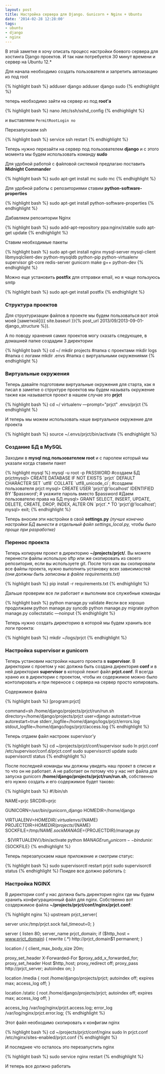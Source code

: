 ```yaml
---
layout: post
title: Настройка сервера для Django. Gunicorn + Nginx + Ubuntu
date: '2014-02-28 12:28:00'
tags:
- ubuntu
- django
- nginx
---
```



В этой заметке я хочу описать процесс настройки боевого сервера для хостинга Django проектов. И так нам потребуется 30 минут времени и сервер на  Ubuntu 12.*

<!--more-->

Для начала необходимо создать пользователя и запретить автоизацию из под root

{% highlight bash %}
adduser django
adduser django sudo
{% endhighlight %}

теперь необходимо зайти на сервер из под <strong>root'а</strong>

{% highlight bash %}
nano /etc/ssh/sshd_config
{% endhighlight %}

и выставляем `PermitRootLogin no`

Перезапускаем ssh

{% highlight bash %}
service ssh restart
{% endhighlight %}

Теперь нужно перезайти на сервер под пользователем <strong>django</strong> и с этого момента мы будем использовать команду <strong>sudo</strong>

Для удобной работой с файловой системой предлагаю поставить <strong>Midnight Commander</strong>

{% highlight bash %}
sudo apt-get install mc
sudo mc
{% endhighlight %}

Для удобной работы с репозиториями ставим <strong>python-software-properties</strong>

{% highlight bash %}
sudo apt-get install python-software-properties
{% endhighlight %}

Дабавляем репозитории Nginx

{% highlight bash %}
sudo add-apt-repository ppa:nginx/stable
sudo apt-get update
{% endhighlight %}

Ставим необходимые пакеты

{% highlight bash %}
sudo apt-get install nginx mysql-server mysql-client libmysqlclient-dev python-mysqldb python-pip python-virtualenv supervisor git-core redis-server gunicorn make g++ python-dev
{% endhighlight %}

Можно еще установить <strong>postfix</strong> для отправки email, но я чаще пользуюсь smtp

{% highlight bash %}
sudo apt-get install postfix
{% endhighlight %}

### Структура проектов

Для структуризации файлов в проекте мы будем пользоваться вот этой моей [заметкой]({{ site.baseurl }}{% post_url 2013/09/2013-09-01-django_structure %}).

А по поводу хранения самих проектов могу сказать следующее, в домашней папке создадим 3 директории

{% highlight bash %}
cd ~/
mkdir projects #папка с проектами
mkdir logs #папка с логами
mkdir .envs #папка с виртуальными окружениями
{% endhighlight %}

### Виртуальные окружения
Теперь давайте подготовим виртуальные окружения для старта, как я писал в заметке о структуре проектов мы будем называть окружение также как называется проект в нашем случае это <strong>prjct</strong>

{% highlight bash %}
cd ~/
virtualenv —prompt="prjct" .envs/prjct
{% endhighlight %}

И теперь мы можем использовать наше виртуальное окружение для проекта

{% highlight bash %}
source ~/.envs/prjct/bin/activate
{% endhighlight %}

### Создание БД в MySQL

Заходим в <strong>mysql под пользователем root</strong> и с паролем который мы указали когда ставили пакет

{% highlight mysql %}
mysql -u root -p PASSWORD
#создаем БД
prjctmysql> CREATE DATABASE IF NOT EXISTS &#96;prjct&#96; DEFAULT CHARACTER SET &#96;utf8&#96; COLLATE &#96;utf8_unicode_ci&#96;;
#создаем пользователя prjct
mysql> CREATE USER 'prjct'@'localhost' IDENTIFIED BY '$password’; # укажите пароль вместо $password
#Даем пользователю права на БД
mysql> GRANT SELECT, INSERT, UPDATE, DELETE, CREATE, DROP, INDEX, ALTER ON &#96;prjct&#96;.* TO 'prjct'@'localhost’;
mysql> exit;
{% endhighlight %}

Теперь вносим эти настройки в свой <strong>settings.py</strong> <em>(лучше конечно настройки БД вынести в отдельный файл settings_local.py, чтобы было проще при разработке)</em>

### Перенос проекта

Теперь копируем проект в директорию <strong>~/projects/prjct/</strong>. Вы можете перенести файлы использую sftp или же скопировать из своего репозитория, если вы используете git. После того как вы скопировали все файлы проекта, нужно выполнить установку всех зависимостей <em>(они должны быть записаны в файле requirements.txt)</em>

{% highlight bash %}
pip install -r requirements.txt
{% endhighlight %}

Дальше проверим все ли работает и выполним все служебные команды

{% highlight bash %}
python manage.py validate #если все хорошо продолжаем
python manage.py syncdb
python manage.py migrate
python manage.py collectstatic —noinput
{% endhighlight %}

Теперь нужно создать директорию в которой мы будем хранить все логи проекта:

{% highlight bash %}
mkdir ~/logs/prjct
{% endhighlight %}

### Настройка supervisor и gunicorn

Теперь установим настройки нашего проекта в <strong>supervisor</strong>. В директории с проетом у нас должна быть создана директория <strong>conf</strong> и в ней директория <strong>supervisor</strong> в которой лежит файл <strong>prjct.conf</strong>. Я всегда храню их в директории с проектом, чтобы их содержимое можно было контолировать и при переносе с сервера на сервер просто копировать.

Содержимое файла

{% highlight bash %}
[program:prjct]

command=sh /home/django/projects/prjct/run/run.sh
directory=/home/django/projects/prjct
user=django
autostart=true
autorestart=true
stderr_logfile=/home/django/logs/prjct/errors.log
stdout_logfile=/home/django/logs/prjct/access.log
{% endhighlight %}

Теперь отдаем файл настроек supervisor’у

{% highlight bash %}
cd ~/projects/prjct/conf/supervisor
sudo ln prjct.conf /etc/supervisor/conf.d/prjct.conf
sudo supervisorctl update
sudo supervisorctl status
{% endhighlight %}

После последней команды мы должны увидеть наш проект в списке и то что он не работает. А не работает он потому что у нас нет файла для запуска gunicorn <strong>/home/django/projects/prjct/run/run.sh</strong>, собственно его нужно создать и его содержимое будет таково:

{% highlight bash %}
#!/bin/sh

NAME=prjc
SRCDIR=prjc

GUNICORN=/usr/bin/gunicorn_django
HOMEDIR=/home/django

VIRTUALENV=${HOMEDIR}/.virtualenvs/${NAME}
PROJECTDIR=${HOMEDIR}/projects/${NAME}
SOCKFILE=/tmp/${NAME}.sock
MANAGE=${PROJECTDIR}/manage.py

. ${VIRTUALENV}/bin/activate
python ${MANAGE} run_gunicorn --bind unix:${SOCKFILE}
{% endhighlight %}

Теперь перезапускаем наше приложение и смотрим статус:

{% highlight bash %}
sudo supervisorctl restart prjct
sudo supervisorctl status
{% endhighlight %}
Поидее все должно работать (:

### Настройка NGINX

В директории conf у нас должна быть директория nginx где мы будем хранить конфигурационный файл для nginx. Собственно вот создержимое файла <strong>~/projects/prjct/conf/nginx/prjct.conf</strong>:

{% highlight nginx %}
upstream prjct_server{

server unix:/tmp/prjct.sock fail_timeout=0;
}

server {
    listen 80;
    server_name prjct_domain;
    if ($http_host = www.prjct_domain) {
        rewrite (.*) http://prjct_domain$1 permanent;
}


location / {
client_max_body_size 20m;

proxy_set_header X-Forwarded-For $proxy_add_x_forwarded_for;
proxy_set_header Host $http_host;
proxy_redirect off;
proxy_pass http://prjct_server;
autoindex on;
}


location /media {
root /home/django/projects/prjct;
autoindex off;
expires max;
access_log off;
}

location /static {
root /home/django/projects/prjct;
autoindex off;
expires max;
access_log off;
}

access_log /var/log/nginx/prjct.access.log;
error_log /var/log/nginx/prjct.error.log;
{% endhighlight %}

Этот файл необходимо скопировать к конфигам nginx

{% highlight bash %}
cd ~/projects/prjct/conf/nginx
sudo ln prjct.conf /etc/nginx/sites-enabled/prjct.conf
{% endhighlight %}

И последнее что осталось это перезапустить nginx

{% highlight bash %}
sudo service nginx restart
{% endhighlight %}

И теперь все должно работать
